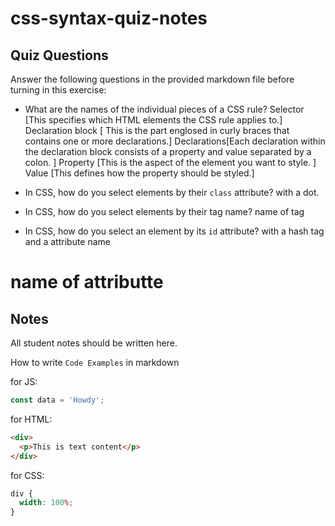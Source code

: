 # css-syntax-quiz-notes

## Quiz Questions

Answer the following questions in the provided markdown file before turning in this exercise:

- What are the names of the individual pieces of a CSS rule?
  Selector [This specifies which HTML elements the CSS rule applies to.]
  Declaration block [ This is the part englosed in curly braces that contains one or more declarations.]
  Declarations[Each declaration within the declaration block consists of a property and value separated by a colon. ]
  Property [This is the aspect of the element you want to style. ]
  Value [This defines how the property should be styled.]
- In CSS, how do you select elements by their `class` attribute?
  with a dot.

- In CSS, how do you select elements by their tag name?
  name of tag
- In CSS, how do you select an element by its `id` attribute?
  with a hash tag and a attribute name

# name of attributte

## Notes

All student notes should be written here.

How to write `Code Examples` in markdown

for JS:

```javascript
const data = 'Howdy';
```

for HTML:

```html
<div>
  <p>This is text content</p>
</div>
```

for CSS:

```css
div {
  width: 100%;
}
```
